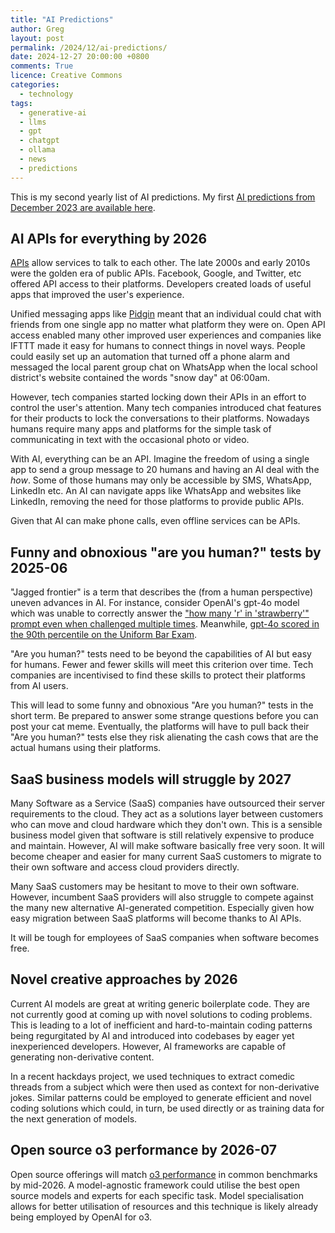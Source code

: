 ```yaml
---
title: "AI Predictions"
author: Greg
layout: post
permalink: /2024/12/ai-predictions/
date: 2024-12-27 20:00:00 +0800
comments: True
licence: Creative Commons
categories:
  - technology
tags:
  - generative-ai
  - llms
  - gpt
  - chatgpt
  - ollama
  - news
  - predictions
---
```


This is my second yearly list of AI predictions. My first [AI predictions from December 2023 are available here](/2023/12/generative-ai-predictions/).

## AI APIs for everything by 2026

[APIs](https://en.wikipedia.org/wiki/API) allow services to talk to each other. The late 2000s and early 2010s were the golden era of public APIs. Facebook, Google, and Twitter, etc offered API access to their platforms. Developers created loads of useful apps that improved the user's experience.

Unified messaging apps like [Pidgin](https://www.pidgin.im) meant that an individual could chat with friends from one single app no matter what platform they were on. Open API access enabled many other improved user experiences and companies like IFTTT made it easy for humans to connect things in novel ways. People could easily set up an automation that turned off a phone alarm and messaged the local parent group chat on WhatsApp when the local school district's website contained the words "snow day" at 06:00am.

However, tech companies started locking down their APIs in an effort to control the user's attention. Many tech companies introduced chat features for their products to lock the conversations to their platforms. Nowadays humans require many apps and platforms for the simple task of communicating in text with the occasional photo or video.

With AI, everything can be an API. Imagine the freedom of using a single app to send a group message to 20 humans and having an AI deal with the *how*. Some of those humans may only be accessible by SMS, WhatsApp, LinkedIn etc. An AI can navigate apps like WhatsApp and websites like LinkedIn, removing the need for those platforms to provide public APIs.

Given that AI can make phone calls, even offline services can be APIs.

## Funny and obnoxious "are you human?" tests by 2025-06

"Jagged frontier" is a term that describes the (from a human perspective) uneven advances in AI. For instance, consider OpenAI's gpt-4o model which was unable to correctly answer the ["how many 'r' in 'strawberry'" prompt even when challenged multiple times](https://community.openai.com/t/incorrect-count-of-r-characters-in-the-word-strawberry/829618). Meanwhile, [gpt-4o scored in the 90th percentile on the Uniform Bar Exam](https://www.abajournal.com/web/article/latest-version-of-chatgpt-aces-the-bar-exam-with-score-in-90th-percentile).

"Are you human?" tests need to be beyond the capabilities of AI but easy for humans. Fewer and fewer skills will meet this criterion over time. Tech companies are incentivised to find these skills to protect their platforms from AI users.

This will lead to some funny and obnoxious "Are you human?" tests in the short term. Be prepared to answer some strange questions before you can post your cat meme. Eventually, the platforms will have to pull back their "Are you human?" tests else they risk alienating the cash cows that are the actual humans using their platforms.

## SaaS business models will struggle by 2027

Many Software as a Service (SaaS) companies have outsourced their server requirements to the cloud. They act as a solutions layer between customers who can move and cloud hardware which they don't own. This is a sensible business model given that software is still relatively expensive to produce and maintain. However, AI will make software basically free very soon. It will become cheaper and easier for many current SaaS customers to migrate to their own software and access cloud providers directly.

Many SaaS customers may be hesitant to move to their own software. However, incumbent SaaS providers will also struggle to compete against the many new alternative AI-generated competition. Especially given how easy migration between SaaS platforms will become thanks to AI APIs.

It will be tough for employees of SaaS companies when software becomes free.

## Novel creative approaches by 2026

Current AI models are great at writing generic boilerplate code. They are not currently good at coming up with novel solutions to coding problems. This is leading to a lot of inefficient and hard-to-maintain coding patterns being regurgitated by AI and introduced into codebases by eager yet inexperienced developers. However, AI frameworks are capable of generating non-derivative content.

In a recent hackdays project, we used techniques to extract comedic threads from a subject which were then used as context for non-derivative jokes. Similar patterns could be employed to generate efficient and novel coding solutions which could, in turn, be used directly or as training data for the next generation of models.

## Open source o3 performance by 2026-07

Open source offerings will match [o3 performance](https://arcprize.org/blog/oai-o3-pub-breakthrough) in common benchmarks by mid-2026. A model-agnostic framework could utilise the best open source models and experts for each specific task. Model specialisation allows for better utilisation of resources and this technique is likely already being employed by OpenAI for o3.
